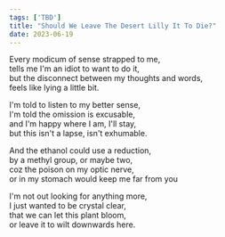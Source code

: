 ```yaml
---
tags: ['TBD']
title: "Should We Leave The Desert Lilly It To Die?"
date: 2023-06-19
---
```


Every modicum of sense strapped to me,  
tells me I'm an idiot to want to do it,  
but the disconnect between my thoughts and words,  
feels like lying a little bit.

I'm told to listen to my better sense,  
I'm told the omission is excusable,  
and I'm happy where I am, I'll stay,  
but this isn't a lapse, isn't exhumable.

And the ethanol could use a reduction,  
by a methyl group, or maybe two,  
coz the poison on my optic nerve,  
or in my stomach would keep me far from you

I'm not out looking for anything more,  
I just wanted to be crystal clear,  
that we can let this plant bloom,  
or leave it to wilt downwards here.
